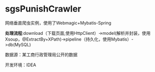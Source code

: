 # sgsPunishCrawler
网络垂直爬虫实例，使用了Webmagic+Mybatis-Spring

**处理流程**:download（下载页面,使用HttpClient）->model(解析并封装，使用Xsoup，@ExtractBy+XPath)->pipeline（持久化，使用Mybatis）->db(MySQL)

数据源：某工商行政管理局公开的数据

开发环境：IDEA




